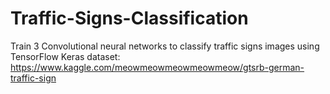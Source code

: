 # Traffic-Signs-Classification
Train 3 Convolutional neural networks to classify traffic signs images using TensorFlow Keras
dataset: https://www.kaggle.com/meowmeowmeowmeowmeow/gtsrb-german-traffic-sign
